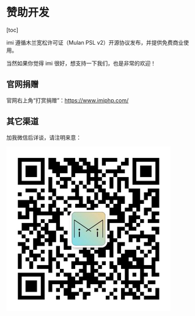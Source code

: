 # 赞助开发

[toc]

imi 遵循木兰宽松许可证（Mulan PSL v2）开源协议发布，并提供免费商业使用。

当然如果你觉得 imi 很好，想支持一下我们，也是非常的欢迎！

## 官网捐赠

官网右上角“打赏捐赠”：<https://www.imiphp.com/>

## 其它渠道

加我微信后详谈，请注明来意：

![imi微信群](../res/wechat.png)
